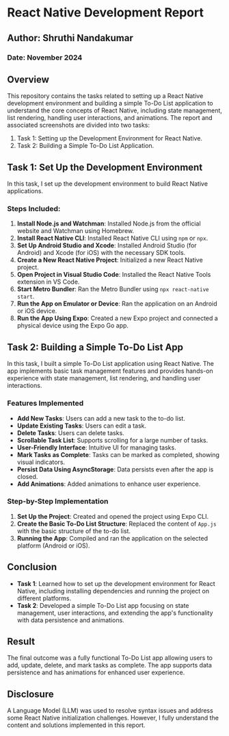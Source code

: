 ﻿# React Native Development Report

## Author: Shruthi Nandakumar

### Date: November 2024

## Overview
This repository contains the tasks related to setting up a React Native development environment and building a simple To-Do List application to understand the core concepts of React Native, including state management, list rendering, handling user interactions, and animations. The report and associated screenshots are divided into two tasks:

1. Task 1: Setting up the Development Environment for React Native.
2. Task 2: Building a Simple To-Do List Application.

## Task 1: Set Up the Development Environment
In this task, I set up the development environment to build React Native applications.

### Steps Included:
1. **Install Node.js and Watchman**: Installed Node.js from the official website and Watchman using Homebrew.
2. **Install React Native CLI**: Installed React Native CLI using `npm` or `npx`.
3. **Set Up Android Studio and Xcode**: Installed Android Studio (for Android) and Xcode (for iOS) with the necessary SDK tools.
4. **Create a New React Native Project**: Initialized a new React Native project.
5. **Open Project in Visual Studio Code**: Installed the React Native Tools extension in VS Code.
6. **Start Metro Bundler**: Ran the Metro Bundler using `npx react-native start`.
7. **Run the App on Emulator or Device**: Ran the application on an Android or iOS device.
8. **Run the App Using Expo**: Created a new Expo project and connected a physical device using the Expo Go app.

## Task 2: Building a Simple To-Do List App
In this task, I built a simple To-Do List application using React Native. The app implements basic task management features and provides hands-on experience with state management, list rendering, and handling user interactions.

### Features Implemented
- **Add New Tasks**: Users can add a new task to the to-do list.
- **Update Existing Tasks**: Users can edit a task.
- **Delete Tasks**: Users can delete tasks.
- **Scrollable Task List**: Supports scrolling for a large number of tasks.
- **User-Friendly Interface**: Intuitive UI for managing tasks.
- **Mark Tasks as Complete**: Tasks can be marked as completed, showing visual indicators.
- **Persist Data Using AsyncStorage**: Data persists even after the app is closed.
- **Add Animations**: Added animations to enhance user experience.

### Step-by-Step Implementation
1. **Set Up the Project**: Created and opened the project using Expo CLI.
2. **Create the Basic To-Do List Structure**: Replaced the content of `App.js` with the basic structure of the to-do list.
3. **Running the App**: Compiled and ran the application on the selected platform (Android or iOS).

## Conclusion
- **Task 1**: Learned how to set up the development environment for React Native, including installing dependencies and running the project on different platforms.
- **Task 2**: Developed a simple To-Do List app focusing on state management, user interactions, and extending the app's functionality with data persistence and animations.

## Result
The final outcome was a fully functional To-Do List app allowing users to add, update, delete, and mark tasks as complete. The app supports data persistence and has animations for enhanced user experience.

## Disclosure
A Language Model (LLM) was used to resolve syntax issues and address some React Native initialization challenges. However, I fully understand the content and solutions implemented in this report.
